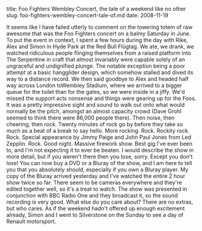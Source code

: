 title: Foo Fighters Wembley Concert, the tale of a weekend like no other
slug: foo-fighters-wembley-concert-tale-of.md
date: 2008-11-19


It seems like I have failed utterly to comment on the towering totem of raw awesome that was the Foo Fighters concert on a balmy Saturday in June.
To put the event in context, I spent a few hours during the day with Rike, Alex and Simon in Hyde Park at the Red Bull Flügtag. We ate, we drank, we watched ridiculous people flinging themselves from a raised platform into The Serpentine in craft that almost invariably were capable solely of an ungraceful and undignified plunge. The notable exception being a poor attempt at a basic hangglider design, which somehow stalled and dived its way to a distance record.
We then said goodbye to Alex and headed half way across London toWembley Stadium, where we arrived to a bigger queue for the toilet than for the gates, so we were inside in a jiffy. We'd missed the support acts nonsense and things were gearing up for the Foos. It was a pretty impressive sight and sound to walk out onto what would normally be the pitch, amongst an almost capacity crowd (Dave Grohl seemed to think there were 86,000 people there).
Then noise, then cheering, then rock. Twenty minutes of rock go by before they take so much as a beat of a break to say hello. More rocking. Rock. Rockity rock. Rock. Special appearance by Jimmy Paige and John Paul Jones from Led Zepplin. Rock. Good night. Massive firework show.
Best gig I've ever been to, and I'm not expecting it to ever be beaten.
I would describe the show in more detail, but if you weren't there then you lose, sorry.
Except you don't lose! You can now buy a DVD or a Bluray of the show, and I am here to tell you that you absolutely should, especially if you own a Bluray player.
My copy of the Bluray arrived yesterday and I've watched the entire 2 hour show twice so far. There seem to be cameras everywhere and they're edited together well, so it's a treat to watch. The show was presented in conjunction with BBC Radio One and they broadcast it, so the sound recording is very good. What else do you care about? There are no extras, but who cares.
As if the weekend hadn't offered up enough excitement already, Simon and I went to Silverstone on the Sunday to see a day of Renault motorsport.